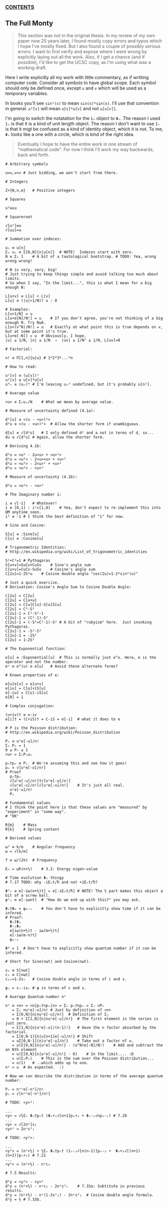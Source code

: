 ### [CONTENTS](CONTENTS.md)

## The Full Monty

> This section was not in the original thesis.
> In my review of my own paper now 25 years later,
> I found mostly copy errors and typos which I hope I've mostly fixed.
> But I also found a couple of possibly serious errors.
> I want to first verify and expose where I went wrong by explicitly laying out all the work.
> Also, if I get a chance (and if possible), I'd like to get the UCSC copy, as I'm using what was a working draft.

Here I write explicitly all my work with little commentary, as if writting computer code.
Consider all symbols to have global scope.
Each symbol should only be defined once, except `u` and `v` which will be used as a temporary variables.

In books you'll see `sin²(x)` to mean `sin(x)*sin(x)`.
I'll use that convention in general.
`u²[v]` will mean `u[v]*u[v]` and not `u[u[v]]`.

I'm going to switch the notatation for the `1ₙ` object to `Φₙ`.
The reason I used `1ₙ` is that it is a kind of unit length object.
The reason I don't want to use `Iₙ` is that it migt be confused as a kind of identity object, which it is not.
To me, `Φₙ` looks like a one with a circle, which is kind of the right idea.

> Eventually I hope to have the entire work in one stream of "mathematical code".
> For now I think I'll work my way backwards, back and forth.

```
# Arbitrary symbols

u=u,v=v	# Just kidding, we won't start from there.

# Integers

Z+{N,n,m}	# Positive integers

# Squares

u²≡uu

# Squareroot

√[u²]≡u
√[uu]=u

# Summation over indeces:

uₙ ≡ u[n]
Σₙ uₙ ≡ Σ[0,N]{n|u[n]}	# NOTE!  Indeces start with zero.
N ≡ Σₙ 1	# A bit of a tautological bootstrap. # TODO: Yea, wrong wrong wrong!

# N is very, very, big!
# Just trying to keep things simple and avoid talking too much about limits.
# So when I say, "In the limit...", this is what I mean for a big enough N:

L[u+v] ≡ L[u] + L[v]
L[u] ≡ (|u|>1/N)? u : 0

# Examples:
L[u+1/N] = u
L[u+e[N]/N!] = u	# If you don't agree, you're not thinking of a big enough N. Try N≥8.
L[u+(v^N)/N!] = u	# Exactly at what point this is true depends on v, but at some point it's true.
L[u+e[-N]] = u	# Obviously, I hope.
|u| ≤ 1/N, |v| ≤ 1/N  ⇒  |uv| ≤ 1/N² ≤ 1/N, L[uv]=0

# Factorial:

n! ≡ Π[1,n]{u|u} # 1*2*3*...*n

# How to read:

uⁿ[v] ≡ (u[v])ⁿ
u²[v] ≡ u[v]*u[v]
uᵐₙ ≡ (uₙ)ᵐ	# I'm leaving uₙ² undefined, but it's probably u[n²].

# Average value

<u> ≡ Σₙuₙ/N	# What we mean by average value.

# Measure of uncertainty defined (4.1a):

d²[u] ≡ <(u - <u>)²>
d²u ≡ <(u - <u>)²> 	# Allow the shorter form if unambiguous.

d[u] ≡ √[d²u]	# I only defined d² and a not in terms of d, so...
du ≡ √[d²u]	# Again, allow the shorter form.

# Deriving 4.1b:

d²u = <u² - 2u<u> + <u>²>
d²u = <u²> - 2<u><u> + <u>²
d²u = <u²> - 2<u>² + <u>²
d²u = <u²> - <u>²

# Measure of uncertainty (4.1b):

d²u = <u²> - <u>²

# The Imaginary number i:

i ≡ √[-1]	# Whatever!
i ≡ [0,1] : i²=[1,0]	# Yea, don't expect to re-implement this into QM anytime soon.
i² ≡ -1	# I think the best definition of "i" for now.

# Sine and Cosine:

S[u] ≡ :Sine[u]
C[u] ≡ :Cosine[u]

# Trigonometric Identities:
# http://en.wikipedia.org/wiki/List_of_trigonometric_identities

S²+C²=1	# Pythagoras
S[u+v]=SuCv+CuSv	# Sine's angle sum
C[u+v]=CuCv-SuSv	# Cosine's angle sum
C[2u]=1-2S²u	# Cosine double angle "cos(2u)=1-2*sin²(u)"

# Just a quick exercise.
# Derivation: Cosine's Angle Sum to Cosine Double Angle:

C[2u] = C[2u]
C[2u] = C[u+u]
C[2u] = C[u]C[u]-S[u]S[u]
C[2u] = C²-S²
C[2u]-1 = C²-S²-1
C[2u]-1 = (C²-1)-S²
C[2u]-1 = (-S²=C²-1)-S²	# A bit of "rubyism" here.  Just invoking Pythagoras.
C[2u]-1 = -S²-S²
C[2u]-1 = -2S²
C[2u] = 1-2S²

# The Exponential function:

e[u] ≡ :Exponential[u]	# This is normally just e^u. Here, e is the operator and not the number.
eᵘ ≡ e^(u) ≡ e[u]	# Avoid these alternate forms?

# Known properties of e:

e[u]e[v] = e[u+v]
e[iu] = C[u]+iS[u]
e[-iu] = C[u]-iS[u]
e[0] = 1

# Complex conjugation:

(u+iv)† ≡ u-iv
e[i]† = (C+iS)† = C-iS = e[-i]	# what it does to e

# P is the Poisson distribution:
# http://en.wikipedia.org/wiki/Poisson_distribution

Pₙ ≡ uⁿe[-u]/n!
Σₙ Pₙ = 1
0 ≤ Pₙ ≤ 1
<u> = ΣₙPₙuₙ

pₙ†pₙ ≡ Pₙ	# We're assuming this and see how it goes!
pₙ = √[uⁿe[-u]/n!]
# Proof
  pₙ†pₙ
  √[uⁿe[-u]/n!]†√[uⁿe[-u]/n!]
  √[uⁿe[-u]/n!]√[uⁿe[-u]/n!]	# It's just all real.
  uⁿe[-u]/n!
  Pₙ

# Fundamental values
# I think the point here is that these values are "measured" by "experiment" in "some way".
# "OK"

R{m}	# Mass
R{k}	# Spring contant 

# Derived values

ω² ≡ k/m	# Angular frequency
ω = √[k/m]

f ≡ ω/(2π)	# Frequency

Eₙ = ωħ(n+½)	# 3.2: Energy eigen-value

# Time evolution Φₙ thingy
# 7.17 TODO: why -iEₙt/ħ and not +iEₙt/ħ?

Φᵗₙ ≡ e[-iω(n+½)t] = e[-iEₙt/ħ]	# NOTE! The ½ part makes this object a bit of a screw ball.
φᵗₙ ≡ e[-iωnt]	# "How do we end up with this?" you may ask.

Φₙ†Φₘ = φₘ-ₙ	# You don't have to explicitly show time if it can be infered.
# Proof:
  Φₙ†Φₘ
  Φ-ₙΦₘ
  e[iω(n+½)t - iω(m+½)t]
  e[-iω(m-n)t]
  φₘ-ₙ

Φ⁰ = 1	# Don't have to explicitly show quantum number if it can be infered.

# Short for Sine(nωt) and Cosine(nωt).

sₙ ≡ S[nωt]
cₙ ≡ C[nωt]
c₂ₙ=1-2sₙ	# Cosine double angle in terms of c and s.

φₙ = cₙ-isₙ	# φ in terms of c and s.

# Average Quantum number nᵒ

nᵒ ≡ <n> = <n|pₙ†npₙ|n> = Σₙ pₙ†npₙ = Σₙ nPₙ
   = Σₙ nuⁿe[-u]/n!	# Just by definition of <n>
   = Σ[0,N]{n|nuⁿe[-u]/n!}	# Definition of Σₙ
   = 0 + Σ[1,N]{n|nuⁿe[-u]/n!}	# The first element in the series is just zero.
   = Σ[1,N]{n|uⁿe[-u]/(n-1)!}	# Have the n factor absorbed by the factorial.
   = Σ[0,N-1]{n|u[n+1]e[-u]/n!}	# Shift
   = uΣ[0,N-1]{n|uⁿe[-u]/n!}	# Take out a factor of u.
   = u(Σ[0,N]{n|uⁿe[-u]/n!} - (u^N)e[-N]/N!)	# Add and subtract the an Nth element
   = u(Σ[0,N]{n|uⁿe[-u]/n!} - 0)	# In the limit.... :D
   = u(ΣₙPₙ)	# This is the sum over the Poisson distribution...
   = u(1)	# ..which adds up to one.
nᵒ = u	# As expected.  :)

# Now we can describe the distribution in terms of the average quantum number:

Pₙ = nᵒⁿe[-nᵒ]/n!
pₙ = √[nᵒⁿe[-nᵒ]/n!]

# TODO: <y>²:

...
<y> = √½Σₙ Φₙ†pₙ† (Φₙ+₁√[n+1]pₙ+₁ + Φₙ-₁√npₙ-₁)	# 7.20
...
<y> = √[2nᵒ]s₁
<y>² = 2nᵒs²₁

# TODO: <y²>:

...
<y²> = (nᵒ+½) + ½Σₙ Φₙ†pₙ† (1ₙ-₂√[n(n-1)]pₙ-₂ +  Φₙ+₂√[(n+1)(n+2)]pₙ+₂)	# 7.21
...
<y²> = (nᵒ+½) - nᵒc₂

# 7.5 Results:

d²y = <y²> - <y>²
d²y = (nᵒ+½) - nᵒc₂ - 2nᵒs²₁	# 7.33a: Subtitute in previous results.
d²y = (nᵒ+½) - nᵒ(1-2s²₁) - 2nᵒs²₁	# Cosine double angle formula.
d²y = ½	# 7.33b.

```
